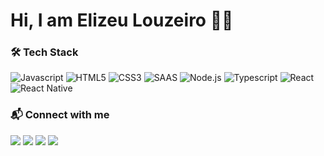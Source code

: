 # Hi, I am Elizeu Louzeiro 👋🏾

<!-- ### 👨🏾‍💻 About me -->

### 🛠 Tech Stack

![Javascript](https://img.shields.io/badge/JavaScript-323330?style=for-the-badge&logo=javascript&logoColor=F7DF1E)
![HTML5](https://img.shields.io/badge/HTML5-E34F26?style=for-the-badge&logo=html5&logoColor=white)
![CSS3](https://img.shields.io/badge/CSS3-1572B6?style=for-the-badge&logo=css3&logoColor=white)
![SAAS](https://img.shields.io/badge/Sass-CC6699?style=for-the-badge&logo=sass&logoColor=white)
![Node.js](https://img.shields.io/badge/Node.js-43853D?style=for-the-badge&logo=node.js&logoColor=white)
![Typescript](https://img.shields.io/badge/TypeScript-007ACC?style=for-the-badge&logo=typescript&logoColor=white)
![React](https://img.shields.io/badge/React-20232A?style=for-the-badge&logo=react&logoColor=61DAFB)
![React Native](https://img.shields.io/badge/React_Native-20232A?style=for-the-badge&logo=react&logoColor=61DAFB)

### 📬 Connect with me

<a href="https://www.linkedin.com/in/elizeulouzeiro/" target="blank"><img src="https://img.shields.io/badge/ElizeuLouzeiro-0077B5?style=for-the-badge&logo=linkedin&logoColor=white" /></a>
<a href="https://www.instagram.com/elizeulouzeiro/" target="blank"><img src="https://img.shields.io/badge/ElizeuLouzeiro-E4405F?style=for-the-badge&logo=instagram&logoColor=white" /></a>
<a href="https://twitter.com/elizeulouzeiro" target="blank"><img src="https://img.shields.io/badge/ElizeuLouzeiro_-1DA1F2?style=for-the-badge&logo=twitter&logoColor=white" /></a>
<a href="https://psnprofiles.com/mitozeu" target="blank"><img src="https://img.shields.io/badge/mitozeu-003791?style=for-the-badge&logo=playstation&logoColor=white" /></a>
